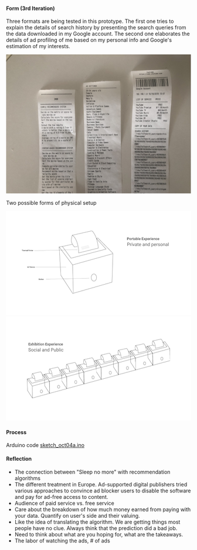 #### Form (3rd Iteration)

Three formats are being tested in this prototype. The first one tries to explain the details of search history by presenting the search queries from the data downloaded in my Google account. The second one elaborates the details of ad profiling of me based on my personal info and Google's estimation of my interests. 

![alt text](Assets/IMG_5631.JPG "Receipt")

Two possible forms of physical setup

![alt text](Assets/personal.png "Portable")
![alt text](Assets/social.png "Exhibition")

#### Process
Arduino code [sketch_oct04a.ino](Code/sketch_nov01a.ino)

#### Reflection
* The connection between "Sleep no more" with recommendation algorithms
* The different treatment in Europe. Ad-supported digital publishers tried various approaches to convince ad blocker users to disable the software and pay for ad-free access to content. 
* Audience of paid service vs. free service
* Care about the breakdown of how much money earned from paying with your data. Quantify on user's side and their valuing. 
* Like the idea of translating the algorithm. We are getting things most people have no clue. Always think that the prediction did a bad job.
* Need to think about what are you hoping for, what are the takeaways.
* The labor of watching the ads, # of ads
